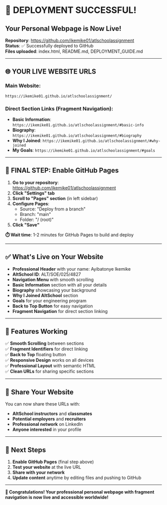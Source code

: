 # 🎉 DEPLOYMENT SUCCESSFUL!

## Your Personal Webpage is Now Live!

**Repository**: https://github.com/ikemike01/atlschoolassignment  
**Status**: ✅ Successfully deployed to GitHub  
**Files uploaded**: index.html, README.md, DEPLOYMENT_GUIDE.md

---

## 🌐 **YOUR LIVE WEBSITE URLS**

### **Main Website**:
```
https://ikemike01.github.io/atlschoolassignment/
```

### **Direct Section Links** (Fragment Navigation):
- **Basic Information**: `https://ikemike01.github.io/atlschoolassignment/#basic-info`
- **Biography**: `https://ikemike01.github.io/atlschoolassignment/#biography`
- **Why I Joined**: `https://ikemike01.github.io/atlschoolassignment/#why-joined`
- **My Goals**: `https://ikemike01.github.io/atlschoolassignment/#goals`

---

## 🔧 **FINAL STEP: Enable GitHub Pages**

1. **Go to your repository**: https://github.com/ikemike01/atlschoolassignment
2. **Click "Settings" tab**
3. **Scroll to "Pages" section** (in left sidebar)
4. **Configure Pages**:
   - Source: "Deploy from a branch"
   - Branch: "main"
   - Folder: "/ (root)"
5. **Click "Save"**

**⏱️ Wait time**: 1-2 minutes for GitHub Pages to build and deploy

---

## ✅ **What's Live on Your Website**

- **Professional Header** with your name: Ayibatonye Ikemike
- **AltSchool ID**: ALT/SOE/025/4827
- **Navigation Menu** with smooth scrolling
- **Basic Information** section with all your details
- **Biography** showcasing your background
- **Why I Joined AltSchool** section
- **Goals** for your engineering program
- **Back to Top Button** for easy navigation
- **Fragment Navigation** for direct section linking

---

## 🚀 **Features Working**

✅ **Smooth Scrolling** between sections  
✅ **Fragment Identifiers** for direct linking  
✅ **Back to Top** floating button  
✅ **Responsive Design** works on all devices  
✅ **Professional Layout** with semantic HTML  
✅ **Clean URLs** for sharing specific sections  

---

## 📱 **Share Your Website**

You can now share these URLs with:
- **AltSchool instructors** and **classmates**
- **Potential employers** and **recruiters**
- **Professional network** on LinkedIn
- **Anyone interested** in your profile

---

## 🎯 **Next Steps**

1. **Enable GitHub Pages** (final step above)
2. **Test your website** at the live URL
3. **Share with your network**
4. **Update content** anytime by editing files and pushing to GitHub

---

**🎉 Congratulations! Your professional personal webpage with fragment navigation is now live and accessible worldwide!**
